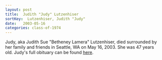 ```yaml
---
layout: post
title:  Judith "Judy" Lutzenhiser
sortKey:  Lutzenhiser, Judith "Judy"
date:   2003-05-16
categories: class-of-1974
---
```

Judy, aka Judith Sue "Betheney Lamera" Lutzenhiser, died surrounded by her family and friends in Seattle, WA on May 16, 2003. She was 47 years old. Judy's full obituary can be found [here](http://tinyurl.com/pp9smq3).
